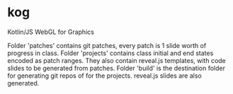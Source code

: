 # kog
Kotlin/JS WebGL for Graphics

Folder 'patches' contains git patches, every patch is 1 slide worth of progress in class.
Folder 'projects' contains class initial and end states encoded as patch ranges. They also contain reveal.js templates, with code slides to be generated from patches.
Folder 'build' is the destination folder for generating git repos of for the projects. reveal.js slides are also generated. 
